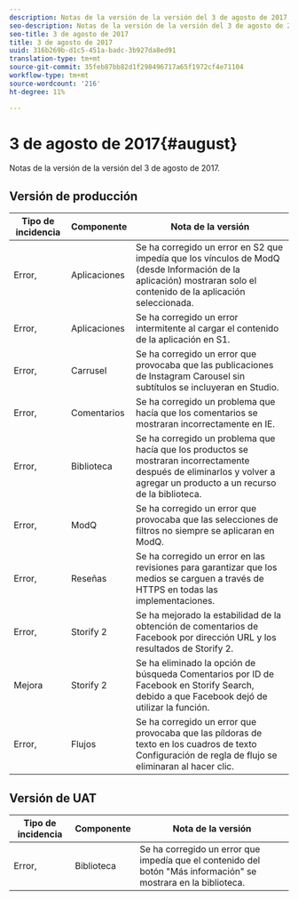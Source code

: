 ```yaml
---
description: Notas de la versión de la versión del 3 de agosto de 2017.
seo-description: Notas de la versión de la versión del 3 de agosto de 2017.
seo-title: 3 de agosto de 2017
title: 3 de agosto de 2017
uuid: 316b269b-d1c5-451a-badc-3b927da8ed91
translation-type: tm+mt
source-git-commit: 35feb87bb82d1f298496717a65f1972cf4e71104
workflow-type: tm+mt
source-wordcount: '216'
ht-degree: 11%

---
```



# 3 de agosto de 2017{#august}

Notas de la versión de la versión del 3 de agosto de 2017.

## Versión de producción

| **Tipo de incidencia** | **Componente** | **Nota de la versión** |
|---|---|---|
| Error, | Aplicaciones | Se ha corregido un error en S2 que impedía que los vínculos de ModQ (desde Información de la aplicación) mostraran solo el contenido de la aplicación seleccionada. |
| Error, | Aplicaciones | Se ha corregido un error intermitente al cargar el contenido de la aplicación en S1. |
| Error, | Carrusel | Se ha corregido un error que provocaba que las publicaciones de Instagram Carousel sin subtítulos se incluyeran en Studio. |
| Error, | Comentarios | Se ha corregido un problema que hacía que los comentarios se mostraran incorrectamente en IE. |
| Error, | Biblioteca | Se ha corregido un problema que hacía que los productos se mostraran incorrectamente después de eliminarlos y volver a agregar un producto a un recurso de la biblioteca. |
| Error, | ModQ | Se ha corregido un error que provocaba que las selecciones de filtros no siempre se aplicaran en ModQ. |
| Error, | Reseñas | Se ha corregido un error en las revisiones para garantizar que los medios se carguen a través de HTTPS en todas las implementaciones. |
| Error, | Storify 2 | Se ha mejorado la estabilidad de la obtención de comentarios de Facebook por dirección URL y los resultados de Storify 2. |
| Mejora | Storify 2 | Se ha eliminado la opción de búsqueda Comentarios por ID de Facebook en Storify Search, debido a que Facebook dejó de utilizar la función. |
| Error, | Flujos | Se ha corregido un error que provocaba que las píldoras de texto en los cuadros de texto Configuración de regla de flujo se eliminaran al hacer clic. |

## Versión de UAT

| **Tipo de incidencia** | **Componente** | **Nota de la versión** |
|---|---|---|
| Error, | Biblioteca | Se ha corregido un error que impedía que el contenido del botón &quot;Más información&quot; se mostrara en la biblioteca. |

